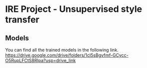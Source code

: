 # IRE Project - Unsupervised style transfer



## Models
You can find all the trained models in the following link.
https://drive.google.com/drive/folders/1cI5sBgvfmf-GCycc-O5RupLFCtS8RIpa?usp=drive_link
